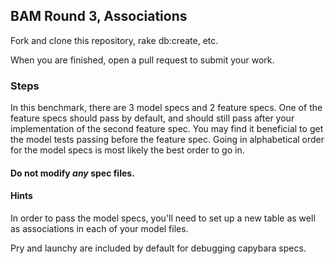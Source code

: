 ## BAM Round 3, Associations

Fork and clone this repository, rake db:create, etc.

When you are finished, open a pull request to submit your work.

### Steps

In this benchmark, there are 3 model specs and 2 feature specs. One of the feature specs should pass by default, and should still pass after your implementation of the second feature spec. You may find it beneficial to get the model tests passing before the feature spec. Going in alphabetical order for the model specs is most likely the best order to go in.

#### Do not modify _any_ spec files.

#### Hints

In order to pass the model specs, you'll need to set up a new table as well as associations in each of your model files.

Pry and launchy are included by default for debugging capybara specs.
